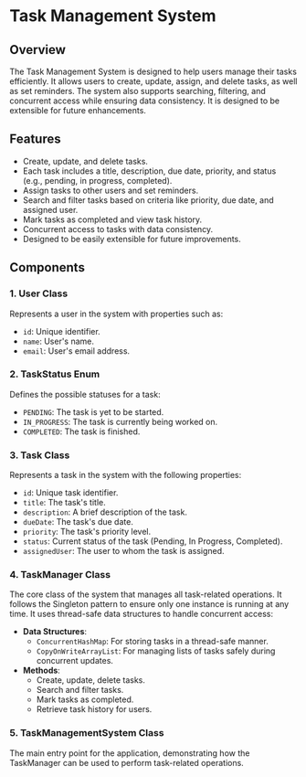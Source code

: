 # Task Management System

## Overview
The Task Management System is designed to help users manage their tasks efficiently. It allows users to create, update, assign, and delete tasks, as well as set reminders. The system also supports searching, filtering, and concurrent access while ensuring data consistency. It is designed to be extensible for future enhancements.

## Features
- Create, update, and delete tasks.
- Each task includes a title, description, due date, priority, and status (e.g., pending, in progress, completed).
- Assign tasks to other users and set reminders.
- Search and filter tasks based on criteria like priority, due date, and assigned user.
- Mark tasks as completed and view task history.
- Concurrent access to tasks with data consistency.
- Designed to be easily extensible for future improvements.

## Components

### 1. **User Class**
Represents a user in the system with properties such as:
- `id`: Unique identifier.
- `name`: User's name.
- `email`: User's email address.

### 2. **TaskStatus Enum**
Defines the possible statuses for a task:
- `PENDING`: The task is yet to be started.
- `IN_PROGRESS`: The task is currently being worked on.
- `COMPLETED`: The task is finished.

### 3. **Task Class**
Represents a task in the system with the following properties:
- `id`: Unique task identifier.
- `title`: The task's title.
- `description`: A brief description of the task.
- `dueDate`: The task's due date.
- `priority`: The task's priority level.
- `status`: Current status of the task (Pending, In Progress, Completed).
- `assignedUser`: The user to whom the task is assigned.

### 4. **TaskManager Class**
The core class of the system that manages all task-related operations. It follows the Singleton pattern to ensure only one instance is running at any time. It uses thread-safe data structures to handle concurrent access:
- **Data Structures**:
  - `ConcurrentHashMap`: For storing tasks in a thread-safe manner.
  - `CopyOnWriteArrayList`: For managing lists of tasks safely during concurrent updates.
- **Methods**:
  - Create, update, delete tasks.
  - Search and filter tasks.
  - Mark tasks as completed.
  - Retrieve task history for users.

### 5. **TaskManagementSystem Class**
The main entry point for the application, demonstrating how the TaskManager can be used to perform task-related operations.